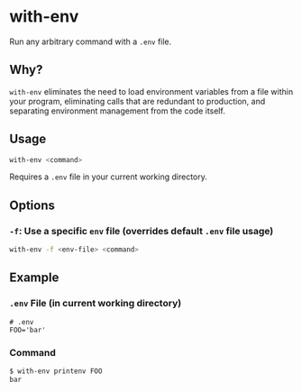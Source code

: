 # with-env

Run any arbitrary command with a `.env` file.

## Why?

`with-env` eliminates the need to load environment variables from a file within your program, eliminating calls that are redundant to production, and separating environment management from the code itself.

## Usage

```sh
with-env <command>
```

Requires a `.env` file in your current working directory.

## Options

### `-f`: Use a specific `env` file (overrides default `.env` file usage)

```sh
with-env -f <env-file> <command>
```

## Example

### `.env` File (in current working directory)

```
# .env
FOO='bar'
```

### Command

```sh
$ with-env printenv FOO
bar
```
